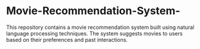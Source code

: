 # Movie-Recommendation-System-
This repository contains a movie recommendation system built using natural language processing techniques. The system suggests movies to users based on their preferences and past interactions.
